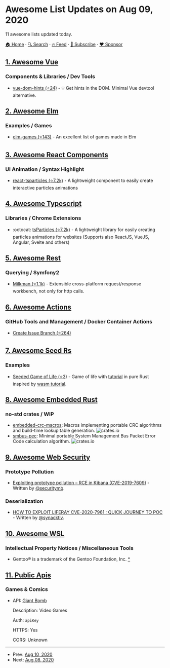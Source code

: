 # Awesome List Updates on Aug 09, 2020

11 awesome lists updated today.

[🏠 Home](/README.md) · [🔍 Search](https://www.trackawesomelist.com/search/) · [🔥 Feed](https://www.trackawesomelist.com/rss.xml) · [📮 Subscribe](https://trackawesomelist.us17.list-manage.com/subscribe?u=d2f0117aa829c83a63ec63c2f&id=36a103854c) · [❤️  Sponsor](https://github.com/sponsors/theowenyoung)



## [1. Awesome Vue](/content/vuejs/awesome-vue/README.md)

### Components & Libraries / Dev Tools

*   [vue-dom-hints (⭐24)](https://github.com/privatenumber/vue-dom-hints) - 💡 Get hints in the DOM. Minimal Vue devtool alternative.

## [2. Awesome Elm](/content/sporto/awesome-elm/README.md)

### Examples / Games

*   [elm-games (⭐143)](https://github.com/rofrol/elm-games) - An excellent list of games made in Elm

## [3. Awesome React Components](/content/brillout/awesome-react-components/README.md)

### UI Animation / Syntax Highlight

*   [react-tsparticles (⭐7.2k)](https://github.com/matteobruni/tsparticles/blob/master/components/react/README.md) - A lightweight component to easily create interactive particles animations

## [4. Awesome Typescript](/content/dzharii/awesome-typescript/README.md)

### Libraries / Chrome Extensions

*   :octocat: [tsParticles (⭐7.2k)](https://github.com/matteobruni/tsparticles) - A lightweight library for easily creating particles animations for websites (Supports also ReactJS, VueJS, Angular, Svelte and others)

## [5. Awesome Rest](/content/marmelab/awesome-rest/README.md)

### Querying / Symfony2

*   [Milkman (⭐1.1k)](https://github.com/warmuuh/milkman) - Extensible cross-platform request/response workbench, not only for http calls.

## [6. Awesome Actions](/content/sdras/awesome-actions/README.md)

### GitHub Tools and Management / Docker Container Actions

*   [Create Issue Branch (⭐264)](https://github.com/robvanderleek/create-issue-branch)

## [7. Awesome Seed Rs](/content/seed-rs/awesome-seed-rs/README.md)

### Examples

*   [Seeded Game of Life (⭐3)](https://github.com/arn-the-long-beard/seeded_game_of_life) - Game of life with [tutorial](https://dev.to/arnthelongbeard/how-to-only-rust-for-web-frontend-1026) in pure Rust inspired by [wasm tutorial](https://rustwasm.github.io/docs/book/).

## [8. Awesome Embedded Rust](/content/rust-embedded/awesome-embedded-rust/README.md)

### no-std crates / WIP

*   [embedded-crc-macros](https://crates.io/crates/embedded-crc-macros): Macros implementing portable CRC algorithms and build-time lookup table generation. ![crates.io](https://img.shields.io/crates/v/embedded-crc-macros.svg)
*   [smbus-pec](https://crates.io/crates/smbus-pec): Minimal portable System Management Bus Packet Error Code calculation algorithm. ![crates.io](https://img.shields.io/crates/v/smbus-pec.svg)

## [9. Awesome Web Security](/content/qazbnm456/awesome-web-security/README.md)

### Prototype Pollution

*   [Exploiting prototype pollution – RCE in Kibana (CVE-2019-7609)](https://research.securitum.com/prototype-pollution-rce-kibana-cve-2019-7609/) - Written by [@securitymb](https://twitter.com/securitymb).

### Deserialization

*   [HOW TO EXPLOIT LIFERAY CVE-2020-7961 : QUICK JOURNEY TO POC](https://www.synacktiv.com/en/publications/how-to-exploit-liferay-cve-2020-7961-quick-journey-to-poc.html) - Written by [@synacktiv](https://twitter.com/synacktiv).

## [10. Awesome WSL](/content/sirredbeard/Awesome-WSL/README.md)

### Intellectual Property Notices / Miscellaneous Tools

*   Gentoo® is a trademark of the Gentoo Foundation, Inc. [\*](https://www.gentoo.org/inside-gentoo/foundation/name-logo-guidelines.html)

## [11. Public Apis](/content/public-apis/public-apis/README.md)

### Games & Comics

- API: [Giant Bomb](https://www.giantbomb.com/api/documentation)

  Description: Video Games

  Auth: `apiKey`

  HTTPS: Yes

  CORS: Unknown



---

- Prev: [Aug 10, 2020](/content/2020/08/10/README.md)
- Next: [Aug 08, 2020](/content/2020/08/08/README.md)